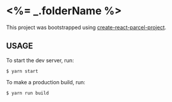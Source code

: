 # <%= _.folderName %>

This project was bootstrapped using [create-react-parcel-project](https://github.com/fa7ad/create-react-parcel-project).

## USAGE

To start the dev server, run:
```
$ yarn start
```

To make a production build, run:
```
$ yarn run build
```

